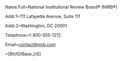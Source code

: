 
Name.Full=National Institutional Review Board® (NIRB®)

Addr.1=111 Lafayette Avenue, Suite 111

Addr.2=Washington, DC 20001

Telephone=1-800-555-1212

Email=contact@nirb.com

=[Bit/ID/Base_US]
